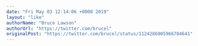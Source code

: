 ```yaml
---
date: "Fri May 03 12:14:06 +0000 2019"
layout: "like"
authorName: "Bruce Lawson"
authorUrl: "https://twitter.com/brucel"
originalPost: "https://twitter.com/brucel/status/1124286005966704641"
---
```

